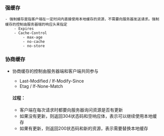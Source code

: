 ### 强缓存
    - 强制缓存是指客户端在一定时间内直接使用本地缓存的资源，不需要向服务器发送请求。强制缓存的控制由服务器端的响应头来指定
        - Expires
        - Cache-Control 
            - max-age
            - no-cache
            - no-store

### 协商缓存
- 协商缓存的控制由服务器端和客户端共同参与
    - Last-Modified / If-Modify-Since
    - Etag / If-None-Match

    #### 过程：
    - 客户端在每次请求时都要向服务器询问资源是否有更新
    - 如果没有更新，则返回304状态码和空响应体，表示可以继续使用本地缓存
    - 如果有更新，则返回200状态码和新的资源，表示需要替换本地缓存


